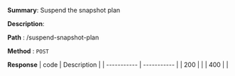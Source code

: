 **Summary**: Suspend the snapshot plan

**Description**:

**Path** : /suspend-snapshot-plan

**Method** : `POST`

**Response**
| code      | Description |
| ----------- | ----------- |
|  200   |       |
|  400   |       |


